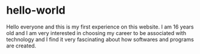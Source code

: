 # hello-world
Hello everyone and this is my first experience on this website. I am 16 years old and I am very interested in choosing my career to be associated with technology and I find it very fascinating about how softwares and programs are created.
